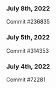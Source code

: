 ### July 8th, 2022

Commit #236835

### July 5th, 2022

Commit #314353


### July 4th, 2022

Commit #72281
